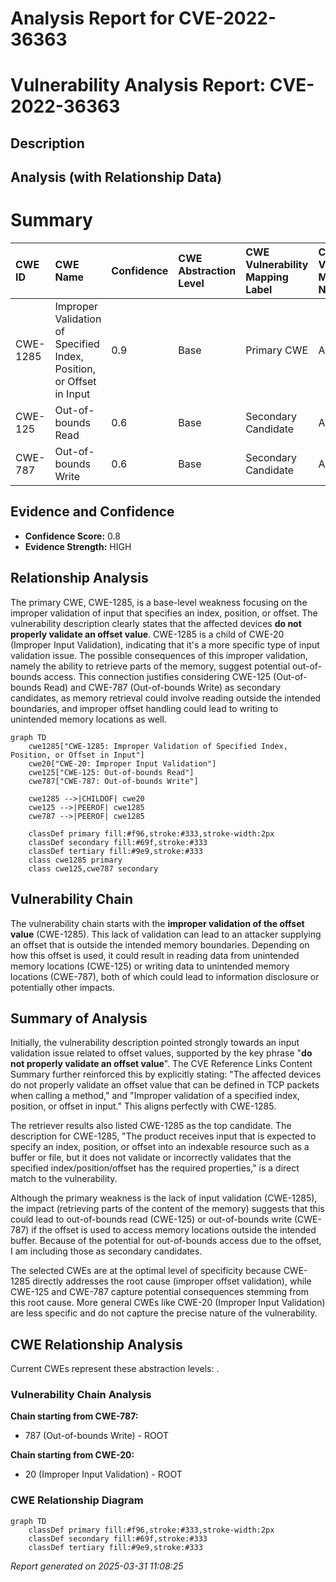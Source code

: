 # Analysis Report for CVE-2022-36363

# Vulnerability Analysis Report: CVE-2022-36363

## Description



## Analysis (with Relationship Data)

# Summary
| CWE ID  | CWE Name                                                                  | Confidence | CWE Abstraction Level | CWE Vulnerability Mapping Label | CWE-Vulnerability Mapping Notes |
| :-------- | :------------------------------------------------------------------------ | :--------- | :---------------------- | :------------------------------ | :------------------------------ |
| CWE-1285  | Improper Validation of Specified Index, Position, or Offset in Input    | 0.9        | Base                    | Primary CWE                     | Allowed                       |
| CWE-125   | Out-of-bounds Read                                                        | 0.6        | Base                    | Secondary Candidate             | Allowed                       |
| CWE-787   | Out-of-bounds Write                                                       | 0.6        | Base                    | Secondary Candidate             | Allowed                       |

## Evidence and Confidence

*   **Confidence Score:** 0.8
*   **Evidence Strength:** HIGH

## Relationship Analysis
The primary CWE, CWE-1285, is a base-level weakness focusing on the improper validation of input that specifies an index, position, or offset. The vulnerability description clearly states that the affected devices **do not properly validate an offset value**. CWE-1285 is a child of CWE-20 (Improper Input Validation), indicating that it's a more specific type of input validation issue. The possible consequences of this improper validation, namely the ability to retrieve parts of the memory, suggest potential out-of-bounds access. This connection justifies considering CWE-125 (Out-of-bounds Read) and CWE-787 (Out-of-bounds Write) as secondary candidates, as memory retrieval could involve reading outside the intended boundaries, and improper offset handling could lead to writing to unintended memory locations as well.

```mermaid
graph TD
    cwe1285["CWE-1285: Improper Validation of Specified Index, Position, or Offset in Input"]
    cwe20["CWE-20: Improper Input Validation"]
    cwe125["CWE-125: Out-of-bounds Read"]
    cwe787["CWE-787: Out-of-bounds Write"]

    cwe1285 -->|CHILDOF| cwe20
    cwe125 -->|PEEROF| cwe1285
    cwe787 -->|PEEROF| cwe1285

    classDef primary fill:#f96,stroke:#333,stroke-width:2px
    classDef secondary fill:#69f,stroke:#333
    classDef tertiary fill:#9e9,stroke:#333
    class cwe1285 primary
    class cwe125,cwe787 secondary
```

## Vulnerability Chain
The vulnerability chain starts with the **improper validation of the offset value** (CWE-1285). This lack of validation can lead to an attacker supplying an offset that is outside the intended memory boundaries. Depending on how this offset is used, it could result in reading data from unintended memory locations (CWE-125) or writing data to unintended memory locations (CWE-787), both of which could lead to information disclosure or potentially other impacts.

## Summary of Analysis
Initially, the vulnerability description pointed strongly towards an input validation issue related to offset values, supported by the key phrase "**do not properly validate an offset value**". The CVE Reference Links Content Summary further reinforced this by explicitly stating: "The affected devices do not properly validate an offset value that can be defined in TCP packets when calling a method," and "Improper validation of a specified index, position, or offset in input." This aligns perfectly with CWE-1285.

The retriever results also listed CWE-1285 as the top candidate. The description for CWE-1285, "The product receives input that is expected to specify an index, position, or offset into an indexable resource such as a buffer or file, but it does not validate or incorrectly validates that the specified index/position/offset has the required properties," is a direct match to the vulnerability.

Although the primary weakness is the lack of input validation (CWE-1285), the impact (retrieving parts of the content of the memory) suggests that this could lead to out-of-bounds read (CWE-125) or out-of-bounds write (CWE-787) if the offset is used to access memory locations outside the intended buffer. Because of the potential for out-of-bounds access due to the offset, I am including those as secondary candidates.

The selected CWEs are at the optimal level of specificity because CWE-1285 directly addresses the root cause (improper offset validation), while CWE-125 and CWE-787 capture potential consequences stemming from this root cause. More general CWEs like CWE-20 (Improper Input Validation) are less specific and do not capture the precise nature of the vulnerability.


## CWE Relationship Analysis

Current CWEs represent these abstraction levels: .


### Vulnerability Chain Analysis

**Chain starting from CWE-787:**
- 787 (Out-of-bounds Write) - ROOT


**Chain starting from CWE-20:**
- 20 (Improper Input Validation) - ROOT



### CWE Relationship Diagram

```mermaid
graph TD
    classDef primary fill:#f96,stroke:#333,stroke-width:2px
    classDef secondary fill:#69f,stroke:#333
    classDef tertiary fill:#9e9,stroke:#333
```



*Report generated on 2025-03-31 11:08:25*
